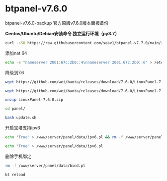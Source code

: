 # btpanel-v7.6.0
btpanel-v7.6.0-backup  官方原版v7.6.0版本面板备份

**Centos/Ubuntu/Debian安装命令 独立运行环境（py3.7）**

```Bash
curl -sSO https://raw.githubusercontent.com/seav1/btpanel-v7.7.0/main/install/install_panel.sh && bash install_panel.sh
```

添加nat 64
```Bash
echo -e "nameserver 2001:67c:2b0::4\nnameserver 2001:67c:2b0::6" > /etc/resolv.conf
```

降级到7.6
```Bash
wget https://github.com/wei/baota/releases/download/7.6.0/LinuxPanel-7.6.0.zip && unzip LinuxPanel-7.6.0.zip && cd panel/ && bash update.sh
```
```Bash
wget https://github.com/wei/baota/releases/download/7.6.0/LinuxPanel-7.6.0.zip
```
```Bash
unzip LinuxPanel-7.6.0.zip
```
```Bash
cd panel/
```

```Bash
bash update.sh
```

开启宝塔支持ipv6
```Bash
echo "True" > /www/server/panel/data/ipv6.pl && rm -f /www/server/panel/data/bind.pl && bt reload
```

```Bash
echo "True" > /www/server/panel/data/ipv6.pl
```

删除手机绑定
```Bash
rm -f /www/server/panel/data/bind.pl
```

```Bash
bt reload
```
